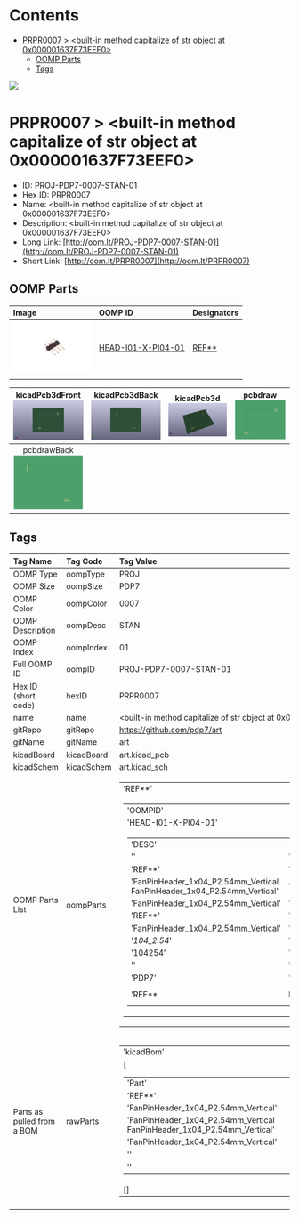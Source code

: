 



Contents
========

* [PRPR0007 > <built-in method capitalize of str object at 0x000001637F73EEF0>](#prpr0007--built-in-method-capitalize-of-str-object-at-0x000001637f73eef0)
	* [OOMP Parts](#oomp-parts)
	* [Tags](#tags)
  
![][im]
# PRPR0007 > <built-in method capitalize of str object at 0x000001637F73EEF0>

- ID: PROJ-PDP7-0007-STAN-01
- Hex ID: PRPR0007
- Name: <built-in method capitalize of str object at 0x000001637F73EEF0>
- Description: <built-in method capitalize of str object at 0x000001637F73EEF0>
- Long Link: [http://oom.lt/PROJ-PDP7-0007-STAN-01](http://oom.lt/PROJ-PDP7-0007-STAN-01)
- Short Link: [http://oom.lt/PRPR0007](http://oom.lt/PRPR0007)

## OOMP Parts
  

|Image|OOMP ID|Designators|
| :--- | :--- | :--- |
|[![](https://raw.githubusercontent.com/oomlout/oomlout_OOMP_parts_V2/main/HEAD/I01/X/PI04/01/image_140.jpg)](https://github.com/oomlout/oomlout_OOMP_parts_V2/tree/main/HEAD/I01/X/PI04/01/)|[HEAD-I01-X-PI04-01](https://github.com/oomlout/oomlout_OOMP_parts_V2/tree/main/HEAD/I01/X/PI04/01/)|[REF**](https://github.com/oomlout/oomlout_OOMP_parts_V2/tree/main/HEAD/I01/X/PI04/01/)|
||||
  

|kicadPcb3dFront<br>[![](https://raw.githubusercontent.com/oomlout/oomlout_OOMP_projects_V2/main/PROJ/PDP7/0007/STAN/01/kicadPcb3dFront_140.png)](https://github.com/oomlout/oomlout_OOMP_projects_V2/tree/main/PROJ/PDP7/0007/STAN/01/kicadPcb3dFront.png)|kicadPcb3dBack<br>[![](https://raw.githubusercontent.com/oomlout/oomlout_OOMP_projects_V2/main/PROJ/PDP7/0007/STAN/01/kicadPcb3dBack_140.png)](https://github.com/oomlout/oomlout_OOMP_projects_V2/tree/main/PROJ/PDP7/0007/STAN/01/kicadPcb3dBack.png)|kicadPcb3d<br>[![](https://raw.githubusercontent.com/oomlout/oomlout_OOMP_projects_V2/main/PROJ/PDP7/0007/STAN/01/kicadPcb3d_140.png)](https://github.com/oomlout/oomlout_OOMP_projects_V2/tree/main/PROJ/PDP7/0007/STAN/01/kicadPcb3d.png)|pcbdraw<br>[![](https://raw.githubusercontent.com/oomlout/oomlout_OOMP_projects_V2/main/PROJ/PDP7/0007/STAN/01/pcbdraw_140.png)](https://github.com/oomlout/oomlout_OOMP_projects_V2/tree/main/PROJ/PDP7/0007/STAN/01/pcbdraw.svg)|
| :---: | :---: | :---: | :---: |
|pcbdrawBack<br>[![](https://raw.githubusercontent.com/oomlout/oomlout_OOMP_projects_V2/main/PROJ/PDP7/0007/STAN/01/pcbdrawBack_140.png)](https://github.com/oomlout/oomlout_OOMP_projects_V2/tree/main/PROJ/PDP7/0007/STAN/01/pcbdrawBack.svg)||||

## Tags
  

|Tag Name|Tag Code|Tag Value|
| :--- | :--- | :--- |
|OOMP Type|oompType|PROJ|
|OOMP Size|oompSize|PDP7|
|OOMP Color|oompColor|0007|
|OOMP Description|oompDesc|STAN|
|OOMP Index|oompIndex|01|
|Full OOMP ID|oompID|PROJ-PDP7-0007-STAN-01|
|Hex ID (short code)|hexID|PRPR0007|
|name|name|<built-in method capitalize of str object at 0x000001637F73EEF0>|
|gitRepo|gitRepo|https://github.com/pdp7/art|
|gitName|gitName|art|
|kicadBoard|kicadBoard|art.kicad_pcb|
|kicadSchem|kicadSchem|art.kicad_sch|
|OOMP Parts List|oompParts|<table><tr><td>'REF**'</td></tr><tr><td> <table><tr><td>'OOMPID'</td></tr><tr><td> 'HEAD-I01-X-PI04-01'</td><td> 'FULL'</td></tr><tr><td> <table><tr><td>'DESC'</td></tr><tr><td> ''</td><td> 'PART'</td></tr><tr><td> 'REF**'</td><td> 'DEVICE'</td></tr><tr><td> 'FanPinHeader_1x04_P2.54mm_Vertical FanPinHeader_1x04_P2.54mm_Vertical'</td><td> 'PACKAGE'</td></tr><tr><td> 'FanPinHeader_1x04_P2.54mm_Vertical'</td><td> 'PARTLETTER'</td></tr><tr><td> 'REF**'</td><td> 'VALUE'</td></tr><tr><td> 'FanPinHeader_1x04_P2.54mm_Vertical'</td><td> 'VALUENUMBER'</td></tr><tr><td> '_104_2.54_'</td><td> 'PACKAGENUMBER'</td></tr><tr><td> '104254'</td><td> 'BOM'</td></tr><tr><td> ''</td><td> 'OWNER'</td></tr><tr><td> 'PDP7'</td><td> 'FULL'</td></tr><tr><td> 'REF**</td><td>FanPinHeader_1x04_P2.54mm_Vertical</td><td>FanPinHeader_1x04_P2.54mm_Vertical FanPinHeader_1x04_P2.54mm_Vertical</td><td>FanPinHeader_1x04_P2.54mm_Vertical</td><td></td><td></td><td>'</td></tr></table></td></tr></table></td></tr></table>|
|Parts as pulled from a BOM|rawParts|<table><tr><td>'kicadBom'</td></tr><tr><td> [<table><tr><td>'Part'</td></tr><tr><td> 'REF**'</td><td> 'Value'</td></tr><tr><td> 'FanPinHeader_1x04_P2.54mm_Vertical'</td><td> 'Device'</td></tr><tr><td> 'FanPinHeader_1x04_P2.54mm_Vertical FanPinHeader_1x04_P2.54mm_Vertical'</td><td> 'Package'</td></tr><tr><td> 'FanPinHeader_1x04_P2.54mm_Vertical'</td><td> 'Description'</td></tr><tr><td> ''</td><td> 'BOM'</td></tr><tr><td> ''</td></tr></table></td><td> <table><tr><td>'Part'</td></tr><tr><td> 'REF**'</td><td> 'Value'</td></tr><tr><td> 'FanPinHeader_1x04_P2.54mm_Vertical'</td><td> 'Device'</td></tr><tr><td> 'FanPinHeader_1x04_P2.54mm_Vertical FanPinHeader_1x04_P2.54mm_Vertical'</td><td> 'Package'</td></tr><tr><td> 'FanPinHeader_1x04_P2.54mm_Vertical'</td><td> 'Description'</td></tr><tr><td> ''</td><td> 'BOM'</td></tr><tr><td> ''</td></tr></table>]</td><td> 'eagleBom'</td></tr><tr><td> []</td></tr></table>|
||||



[im]: kicadPcb3d_450.png

